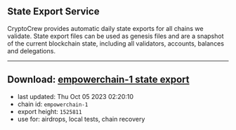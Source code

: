 ## State Export Service
CryptoCrew provides automatic daily state exports for all chains we validate. State export files can be used as genesis files and are a snapshot of the current blockchain state, including all validators, accounts, balances and delegations.

---
**Download: [empowerchain-1 state export](https://dl.ccvalidators.com/SERVICE/empowerchain/empowerchain-1_export_1525811.json)**
---

- last updated: Thu Oct 05 2023 02:20:10
- chain id: `empowerchain-1`
- export height: `1525811`
- use for: airdrops, local tests, chain recovery
